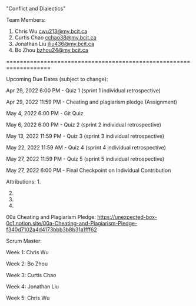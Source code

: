"Conflict and Dialectics" 

Team Members:
1. Chris Wu         cwu213@my.bcit.ca
2. Curtis Chao      cchao38@my.bcit.ca
3. Jonathan Liu     jliu436@my.bcit.ca
4. Bo Zhou          bzhou24@my.bcit.ca

===================================================================

Upcoming Due Dates (subject to change):

Apr 29, 2022 6:00 PM - Quiz 1 (sprint 1 individual retrospective)

Apr 29, 2022 11:59 PM - Cheating and plagiarism pledge (Assignment)

May 4, 2022 6:00 PM - Git Quiz

May 6, 2022 6:00 PM - Quiz 2 (sprint 2 individual retrospective)

May 13, 2022 11:59 PM - Quiz 3 (sprint 3 individual retrospective)

May 22, 2022 11:59 AM - Quiz 4 (sprint 4 individual retrospective)

May 27, 2022 11:59 PM - Quiz 5 (sprint 5 individual retrospective)

May 27, 2022 6:00 PM - Final Checkpoint on Individual Contribution



Attributions:
1.

2.

3.

4.


00a Cheating and Plagiarism Pledge: https://unexpected-box-0c1.notion.site/00a-Cheating-and-Plagiarism-Pledge-f340d7102a4d4173bbb3b8b31a1fff62


Scrum Master:

Week 1: Chris Wu

Week 2: Bo Zhou

Week 3: Curtis Chao

Week 4: Jonathan Liu

Week 5: Chris Wu



